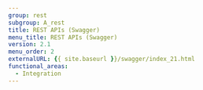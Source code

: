 ```yaml
---
group: rest
subgroup: A_rest
title: REST APIs (Swagger)
menu_title: REST APIs (Swagger)
version: 2.1
menu_order: 2
externalURL: {{ site.baseurl }}/swagger/index_21.html
functional_areas:
  - Integration
---
```

